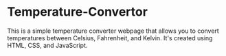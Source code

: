 # Temperature-Convertor
This is a simple temperature converter webpage that allows you to convert temperatures between Celsius, Fahrenheit, and Kelvin. It's created using HTML, CSS, and JavaScript.
